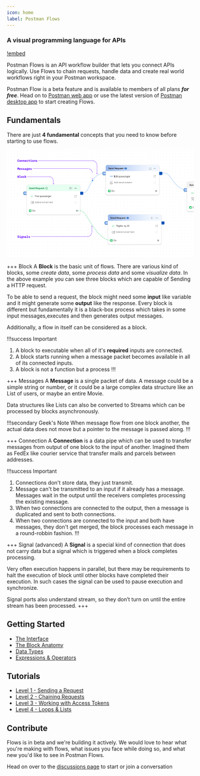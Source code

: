 ```yaml
---
icon: home
label: Postman Flows
---
```

### A visual programming language for APIs 
[!embed](https://www.youtube.com/watch?v=4Yr9CG8Pp14)

Postman Flows is an API workflow builder that lets you connect APIs logically. Use Flows to chain requests, handle data and create real world workflows right in your Postman workspace.

Postman Flow is a beta feature and is available to members of all plans **_for free_**. 
Head on to [Postman web app](https://go.postman.co/) or use the latest version 
of [Postman desktop app](https://www.postman.com/downloads/) to start creating Flows.

## Fundamentals
There are just **4 fundamental** concepts that you need to know before starting
to use flows.

![](static/concepts.png)

+++ Block
A **Block** is the basic unit of flows. There are various kind of blocks,
some *create data*, some *process data* and some *visualize data*. 
In the above example you can see three blocks which are capable of Sending a HTTP request.

To be able to send a request, the block might need some **input** like variable
and it might generate some **output** like the response. Every block is different but fundamentally 
it is a black-box process which takes in some input messages,executes and then generates output messages.

Additionally, a flow in itself can be considered as a block.

!!!success Important
1. A block to executable when all of it's **required** inputs are connected.
2. A block starts running when a message packet becomes available in all of its connected inputs.
3. A block is not a function but a process
!!!

+++ Messages
A **Message** is a single packet of data. A message could be a simple string or number, or it could be a
large complex data structure like an List of users, or maybe an entire Movie.

Data structures like Lists can also be converted to Streams which can be processed by blocks asynchronously.

!!!secondary Geek's Note
When message flow from one block another, the actual data does not move but a pointer to the message is passed along.
!!!

+++ Connection
A **Connection** is a data pipe which can be used to transfer messages from output of one block to the
input of another. Imagined them as FedEx like courier service that transfer mails and parcels between addresses.

!!!success Important
1. Connections don't store data, they just transmit.
2. Message can't be transmitted to an input if it already has a message. Messages wait in the
  output until the receivers completes processing the existing message.
3. When two connections are connected to the output, then a message is duplicated and sent
  to both connections.
4. When two connections are connected to the input and both have messages, they don't get merged, the block processes
  each message in a round-robbin fashion.
!!!

+++ Signal (advanced)
A **Signal** is a special kind of connection that does not carry data but a signal which is triggered when a block completes processing.

Very often execution happens in parallel, but there may be requirements to halt the execution of block until other blocks have completed their execution. 
In such cases the signal can be used to pause execution and synchronize. 

Signal ports also understand stream, so they don’t turn on until the entire stream has been processed.
+++

## Getting Started
* [The Interface](getting-started/interface.md)
* [The Block Anatomy](getting-started/blocks.md)
* [Data Types](getting-started/data-types.md)
* [Expressions & Operators](getting-started/operators.md)

## Tutorials
* [Level 1 - Sending a Request](tutorials/sending-a-request.md)
* [Level 2 - Chaining Requests](tutorials/chaining-requests.md)
* [Level 3 - Working with Access Tokens](tutorials/working-with-access-token.md)
* [Level 4 - Loops & Lists](tutorials/loops.md)

## Contribute

Flows is in beta and we're building it actively. We would love to hear what you're making with flows, what issues you face while doing so, and what new you'd like to see in Postman Flows.

Head on over to the [discussions page](https://github.com/postmanlabs/postman-flows/discussions) to start or join a conversation
